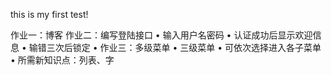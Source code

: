 this is my first test!

作业一：博客
作业二：编写登陆接口 • 输入用户名密码 • 认证成功后显示欢迎信息 • 输错三次后锁定 • 
作业三：多级菜单 • 三级菜单 • 可依次选择进入各子菜单 • 所需新知识点：列表、字
